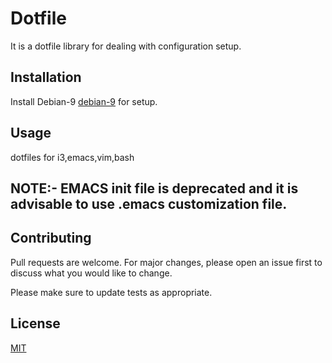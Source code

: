 # Dotfile

It is a dotfile library for dealing with configuration setup.

## Installation

Install Debian-9 [debian-9](https://cdimage.debian.org/debian-cd/current/amd64/iso-dvd/) for setup.



## Usage

dotfiles for i3,emacs,vim,bash

## NOTE:- EMACS init file is deprecated and it is advisable to use .emacs customization file.

## Contributing
Pull requests are welcome. For major changes, please open an issue first to discuss what you would like to change.

Please make sure to update tests as appropriate.

## License
[MIT](https://choosealicense.com/licenses/mit/)
